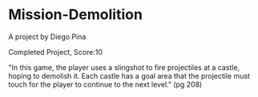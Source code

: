 # Mission-Demolition
A project by Diego Pina

Completed Project, Score:10

"In this game, the player uses a slingshot to fire projectiles at a castle, hoping to demolish it. Each castle has a goal area that the projectile must touch for the player to continue to the next level." (pg 208)
